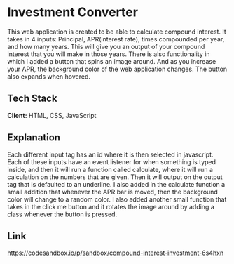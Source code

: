 
# Investment Converter

This web application is created to be able to calculate compound interest. It takes in 4 inputs: Principal, APR(interest rate), times compounded per year, and how many years. This will give you an output of your compound interest that you will make in those years. There is also functionality in which I added a button that spins an image around. And as you increase your APR, the background color of the web application changes. The button also expands when hovered.
## Tech Stack

**Client:** HTML, CSS, JavaScript

## Explanation

Each different input tag has an id where it is then selected in javascript. Each of these inputs have an event listener for when something is typed inside, and then it will run a function called calculate, where it will run a calculation on the numbers that are given. Then it will output on the output tag that is defaulted to an underline. I also added in the calculate function a small addition that whenever the APR bar is moved, then the background color will change to a random color. I also added another small function that takes in the click me button and it rotates the image around by adding a class whenever the button is pressed. 

## Link

https://codesandbox.io/p/sandbox/compound-interest-investment-6s4hxn
